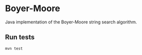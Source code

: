 # Boyer-Moore
Java implementation of the Boyer-Moore string search algorithm.

## Run tests

```sh
mvn test
```
